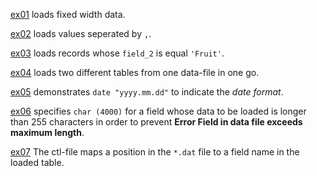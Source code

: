 [ex01](https://github.com/ReneNyffenegger/oracle-patterns/tree/master/SQLLoader/ex_01) loads fixed width data.

[ex02](https://github.com/ReneNyffenegger/oracle-patterns/tree/master/SQLLoader/ex_02) loads values seperated by `,`.

[ex03](https://github.com/ReneNyffenegger/oracle-patterns/tree/master/SQLLoader/ex_03) loads records whose `field_2` is equal `'Fruit'`.

[ex04](https://github.com/ReneNyffenegger/oracle-patterns/tree/master/SQLLoader/ex_04) loads two different tables from one data-file in one go.

[ex05](https://github.com/ReneNyffenegger/oracle-patterns/tree/master/SQLLoader/ex_05) demonstrates `date "yyyy.mm.dd"` to indicate the *date format*.

[ex06](https://github.com/ReneNyffenegger/oracle-patterns/tree/master/SQLLoader/ex_06) specifies `char (4000)` for a field whose data to be loaded is longer than 255 characters in order to prevent **Error Field in data file exceeds maximum length**.

[ex07](https://github.com/ReneNyffenegger/oracle-patterns/tree/master/SQLLoader/ex_07) The ctl-file maps a position in the `*.dat` file to a field name in the loaded table.
